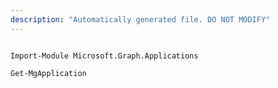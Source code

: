 ```yaml
---
description: "Automatically generated file. DO NOT MODIFY"
---
```


```powershellv1

Import-Module Microsoft.Graph.Applications

Get-MgApplication

```